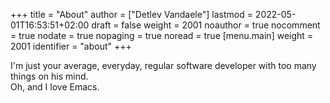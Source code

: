 +++
title = "About"
author = ["Detlev Vandaele"]
lastmod = 2022-05-01T16:53:51+02:00
draft = false
weight = 2001
noauthor = true
nocomment = true
nodate = true
nopaging = true
noread = true
[menu.main]
  weight = 2001
  identifier = "about"
+++

I'm just your average, everyday, regular software developer with too many things on his mind. <br/>
Oh, and I love Emacs. <br/>
